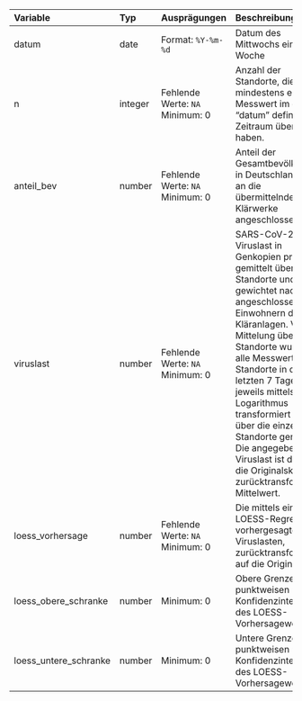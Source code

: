 | Variable              | Typ     | Ausprägungen                       | Beschreibung                                                                                                                                                                                                                                                                                                                                                                                                                |
|:----------------------|:--------|:-----------------------------------|:----------------------------------------------------------------------------------------------------------------------------------------------------------------------------------------------------------------------------------------------------------------------------------------------------------------------------------------------------------------------------------------------------------------------------|
| datum                 | date    | Format: `%Y-%m-%d`                 | Datum des Mittwochs einer Woche                                                                                                                                                                                                                                                                                                                                                                                             |
| n                     | integer | Fehlende Werte: `NA`<br>Minimum: 0 | Anzahl der Standorte, die mindestens einen Messwert im durch “datum” definierten Zeitraum übermittelt haben.                                                                                                                                                                                                                                                                                                                |
| anteil_bev            | number  | Fehlende Werte: `NA`<br>Minimum: 0 | Anteil der Gesamtbevölkerung in Deutschland, der an die übermittelnden Klärwerke angeschlossen ist.                                                                                                                                                                                                                                                                                                                         |
| viruslast             | number  | Fehlende Werte: `NA`<br>Minimum: 0 | SARS-CoV-2-Viruslast in Genkopien pro Liter gemittelt über alle Standorte und gewichtet nach angeschlossenen Einwohnern der Kläranlagen. Vor der Mittelung über die Standorte wurden alle Messwerte der Standorte in den letzten 7 Tagen jeweils mittels 10er-Logarithmus transformiert und über die einzelnen Standorte gemittelt. Die angegebene Viruslast ist der auf die Originalskala zurücktransformierte Mittelwert. |
| loess_vorhersage      | number  | Fehlende Werte: `NA`<br>Minimum: 0 | Die mittels einer LOESS-Regression vorhergesagten Viruslasten, zurücktransformiert auf die Originalskala.                                                                                                                                                                                                                                                                                                                   |
| loess_obere_schranke  | number  | Minimum: 0                         | Obere Grenze des punktweisen 95%-Konfidenzintervalls des LOESS-Vorhersagewerts.                                                                                                                                                                                                                                                                                                                                             |
| loess_untere_schranke | number  | Minimum: 0                         | Untere Grenze des punktweisen 95%-Konfidenzintervalls des LOESS-Vorhersagewerts.                                                                                                                                                                                                                                                                                                                                            |